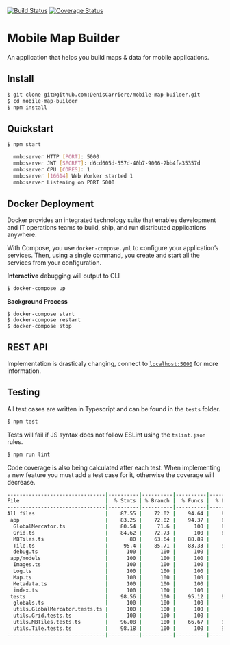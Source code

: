 [![Build Status](https://travis-ci.org/DenisCarriere/mobile-map-builder.svg?branch=master)](https://travis-ci.org/DenisCarriere/mobile-map-builder)
[![Coverage Status](https://coveralls.io/repos/github/DenisCarriere/mobile-map-builder/badge.svg?branch=master)](https://coveralls.io/github/DenisCarriere/mobile-map-builder?branch=master)

# Mobile Map Builder

An application that helps you build maps & data for mobile applications.

## Install

```bash
$ git clone git@github.com:DenisCarriere/mobile-map-builder.git
$ cd mobile-map-builder
$ npm install
```

## Quickstart

```bash
$ npm start

  mmb:server HTTP [PORT]: 5000
  mmb:server JWT [SECRET]: d6cd605d-557d-40b7-9006-2bb4fa35357d
  mmb:server CPU [CORES]: 1
  mmb:server [16614] Web Worker started 1
  mmb:server Listening on PORT 5000
```

## Docker Deployment

Docker provides an integrated technology suite that enables development and
IT operations teams to build, ship, and run distributed applications anywhere.

With Compose, you use `docker-compose.yml` to configure your application’s services.
Then, using a single command, you create and start all the services from your configuration. 

**Interactive** debugging will output to CLI

```bash
$ docker-compose up
```

**Background Process**

```
$ docker-compose start
$ docker-compose restart
$ docker-compose stop
```


## REST API

Implementation is drasticaly changing, connect to [`localhost:5000`](http://localhost:5000) for more information.


## Testing

All test cases are written in Typescript and can be found in the `tests` folder.

```bash
$ npm test
```

Tests will fail if JS syntax does not follow ESLint using the `tslint.json` rules.

```bash
$ npm run lint
```

Code coverage is also being calculated after each test. When implementing a new feature you must add a test case for it, otherwise the coverage will decrease.

```bash
--------------------------------|----------|----------|----------|----------|----------------|
File                            |  % Stmts | % Branch |  % Funcs |  % Lines |Uncovered Lines |
--------------------------------|----------|----------|----------|----------|----------------|
All files                       |    87.55 |    72.02 |    94.64 |    88.12 |                |
 app                            |    83.25 |    72.02 |    94.37 |    84.56 |                |
  GlobalMercator.ts             |    80.54 |     71.6 |      100 |    82.72 |... 190,191,192 |
  Grid.ts                       |    84.62 |    72.73 |      100 |    84.44 |... 128,129,130 |
  MBTiles.ts                    |       80 |    63.64 |    88.89 |       80 |... 378,379,402 |
  Tile.ts                       |     95.4 |    85.71 |    83.33 |    97.65 |        132,275 |
  debug.ts                      |      100 |      100 |      100 |      100 |                |
 app/models                     |      100 |      100 |      100 |      100 |                |
  Images.ts                     |      100 |      100 |      100 |      100 |                |
  Log.ts                        |      100 |      100 |      100 |      100 |                |
  Map.ts                        |      100 |      100 |      100 |      100 |                |
  Metadata.ts                   |      100 |      100 |      100 |      100 |                |
  index.ts                      |      100 |      100 |      100 |      100 |                |
 tests                          |    98.56 |      100 |    95.12 |    98.29 |                |
  globals.ts                    |      100 |      100 |      100 |      100 |                |
  utils.GlobalMercator.tests.ts |      100 |      100 |      100 |      100 |                |
  utils.Grid.tests.ts           |      100 |      100 |      100 |      100 |                |
  utils.MBTiles.tests.ts        |    96.08 |      100 |    66.67 |    95.56 |          81,93 |
  utils.Tile.tests.ts           |    98.18 |      100 |      100 |    97.96 |             73 |
--------------------------------|----------|----------|----------|----------|----------------|
```